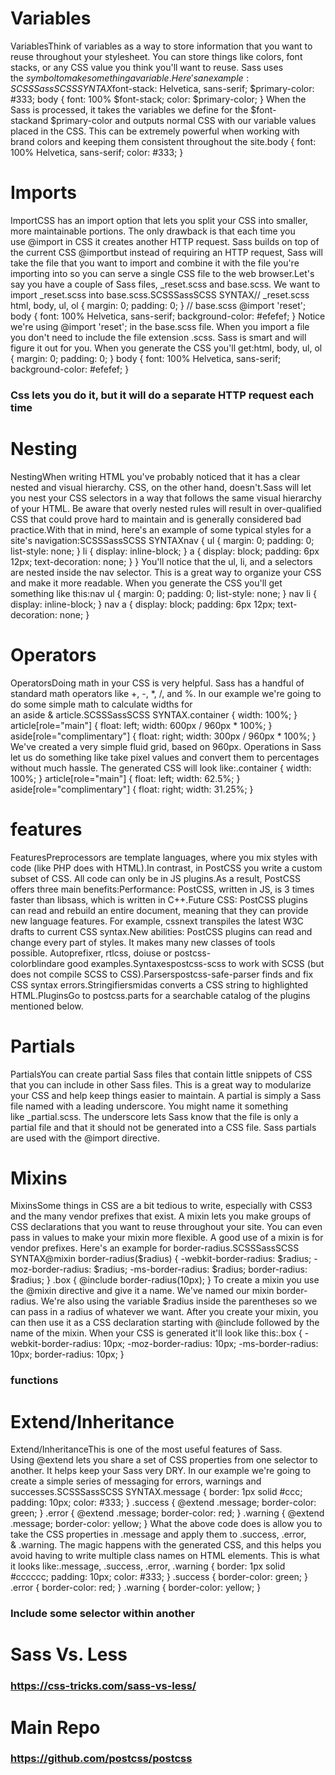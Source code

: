 # Variables
VariablesThink of variables as a way to store information that you want to reuse throughout your stylesheet. You can store things like colors, font stacks, or any CSS value you think you'll want to reuse. Sass uses the $ symbol to make something a variable. Here's an example:SCSSSassSCSS SYNTAX$font-stack: Helvetica, sans-serif; $primary-color: #333; body { font: 100% $font-stack; color: $primary-color; } When the Sass is processed, it takes the variables we define for the $font-stackand $primary-color and outputs normal CSS with our variable values placed in the CSS. This can be extremely powerful when working with brand colors and keeping them consistent throughout the site.body { font: 100% Helvetica, sans-serif; color: #333; }
# Imports
ImportCSS has an import option that lets you split your CSS into smaller, more maintainable portions. The only drawback is that each time you use @import in CSS it creates another HTTP request. Sass builds on top of the current CSS @importbut instead of requiring an HTTP request, Sass will take the file that you want to import and combine it with the file you're importing into so you can serve a single CSS file to the web browser.Let's say you have a couple of Sass files, _reset.scss and base.scss. We want to import _reset.scss into base.scss.SCSSSassSCSS SYNTAX// _reset.scss html, body, ul, ol { margin: 0; padding: 0; } // base.scss @import 'reset'; body { font: 100% Helvetica, sans-serif; background-color: #efefef; } Notice we're using @import 'reset'; in the base.scss file. When you import a file you don't need to include the file extension .scss. Sass is smart and will figure it out for you. When you generate the CSS you'll get:html, body, ul, ol { margin: 0; padding: 0; } body { font: 100% Helvetica, sans-serif; background-color: #efefef; }
### Css lets you do it, but it will do a separate HTTP request each time
# Nesting
NestingWhen writing HTML you've probably noticed that it has a clear nested and visual hierarchy. CSS, on the other hand, doesn't.Sass will let you nest your CSS selectors in a way that follows the same visual hierarchy of your HTML. Be aware that overly nested rules will result in over-qualified CSS that could prove hard to maintain and is generally considered bad practice.With that in mind, here's an example of some typical styles for a site's navigation:SCSSSassSCSS SYNTAXnav { ul { margin: 0; padding: 0; list-style: none; } li { display: inline-block; } a { display: block; padding: 6px 12px; text-decoration: none; } } You'll notice that the ul, li, and a selectors are nested inside the nav selector. This is a great way to organize your CSS and make it more readable. When you generate the CSS you'll get something like this:nav ul { margin: 0; padding: 0; list-style: none; } nav li { display: inline-block; } nav a { display: block; padding: 6px 12px; text-decoration: none; }
# Operators
OperatorsDoing math in your CSS is very helpful. Sass has a handful of standard math operators like +, -, *, /, and %. In our example we're going to do some simple math to calculate widths for an aside & article.SCSSSassSCSS SYNTAX.container { width: 100%; } article[role="main"] { float: left; width: 600px / 960px * 100%; } aside[role="complimentary"] { float: right; width: 300px / 960px * 100%; } We've created a very simple fluid grid, based on 960px. Operations in Sass let us do something like take pixel values and convert them to percentages without much hassle. The generated CSS will look like:.container { width: 100%; } article[role="main"] { float: left; width: 62.5%; } aside[role="complimentary"] { float: right; width: 31.25%; }
# features
FeaturesPreprocessors are template languages, where you mix styles with code (like PHP does with HTML).In contrast, in PostCSS you write a custom subset of CSS. All code can only be in JS plugins.As a result, PostCSS offers three main benefits:Performance: PostCSS, written in JS, is 3 times faster than libsass, which is written in C++.Future CSS: PostCSS plugins can read and rebuild an entire document, meaning that they can provide new language features. For example, cssnext transpiles the latest W3C drafts to current CSS syntax.New abilities: PostCSS plugins can read and change every part of styles. It makes many new classes of tools possible. Autoprefixer, rtlcss, doiuse or postcss-colorblindare good examples.Syntaxespostcss-scss to work with SCSS (but does not compile SCSS to CSS).Parserspostcss-safe-parser finds and fix CSS syntax errors.Stringifiersmidas converts a CSS string to highlighted HTML.PluginsGo to postcss.parts for a searchable catalog of the plugins mentioned below.
# Partials
PartialsYou can create partial Sass files that contain little snippets of CSS that you can include in other Sass files. This is a great way to modularize your CSS and help keep things easier to maintain. A partial is simply a Sass file named with a leading underscore. You might name it something like _partial.scss. The underscore lets Sass know that the file is only a partial file and that it should not be generated into a CSS file. Sass partials are used with the @import directive.
# Mixins
MixinsSome things in CSS are a bit tedious to write, especially with CSS3 and the many vendor prefixes that exist. A mixin lets you make groups of CSS declarations that you want to reuse throughout your site. You can even pass in values to make your mixin more flexible. A good use of a mixin is for vendor prefixes. Here's an example for border-radius.SCSSSassSCSS SYNTAX@mixin border-radius($radius) { -webkit-border-radius: $radius; -moz-border-radius: $radius; -ms-border-radius: $radius; border-radius: $radius; } .box { @include border-radius(10px); } To create a mixin you use the @mixin directive and give it a name. We've named our mixin border-radius. We're also using the variable $radius inside the parentheses so we can pass in a radius of whatever we want. After you create your mixin, you can then use it as a CSS declaration starting with @include followed by the name of the mixin. When your CSS is generated it'll look like this:.box { -webkit-border-radius: 10px; -moz-border-radius: 10px; -ms-border-radius: 10px; border-radius: 10px; }
### functions
# Extend/Inheritance
Extend/InheritanceThis is one of the most useful features of Sass. Using @extend lets you share a set of CSS properties from one selector to another. It helps keep your Sass very DRY. In our example we're going to create a simple series of messaging for errors, warnings and successes.SCSSSassSCSS SYNTAX.message { border: 1px solid #ccc; padding: 10px; color: #333; } .success { @extend .message; border-color: green; } .error { @extend .message; border-color: red; } .warning { @extend .message; border-color: yellow; } What the above code does is allow you to take the CSS properties in .message and apply them to .success, .error, & .warning. The magic happens with the generated CSS, and this helps you avoid having to write multiple class names on HTML elements. This is what it looks like:.message, .success, .error, .warning { border: 1px solid #cccccc; padding: 10px; color: #333; } .success { border-color: green; } .error { border-color: red; } .warning { border-color: yellow; }
### Include some selector within another
# Sass Vs. Less
### https://css-tricks.com/sass-vs-less/
# Main Repo
### https://github.com/postcss/postcss
